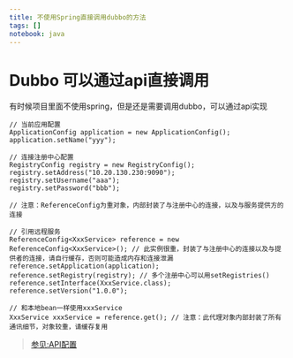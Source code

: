```yaml
---
title: 不使用Spring直接调用dubbo的方法
tags: []
notebook: java
---
```

Dubbo 可以通过api直接调用
==================
有时候项目里面不使用spring，但是还是需要调用dubbo，可以通过api实现

	// 当前应用配置
	ApplicationConfig application = new ApplicationConfig();
	application.setName("yyy");
	 
	// 连接注册中心配置
	RegistryConfig registry = new RegistryConfig();
	registry.setAddress("10.20.130.230:9090");
	registry.setUsername("aaa");
	registry.setPassword("bbb");
	 
	// 注意：ReferenceConfig为重对象，内部封装了与注册中心的连接，以及与服务提供方的连接
	 
	// 引用远程服务
	ReferenceConfig<XxxService> reference = new ReferenceConfig<XxxService>(); // 此实例很重，封装了与注册中心的连接以及与提供者的连接，请自行缓存，否则可能造成内存和连接泄漏
	reference.setApplication(application);
	reference.setRegistry(registry); // 多个注册中心可以用setRegistries()
	reference.setInterface(XxxService.class);
	reference.setVersion("1.0.0");
	 
	// 和本地bean一样使用xxxService
	XxxService xxxService = reference.get(); // 注意：此代理对象内部封装了所有通讯细节，对象较重，请缓存复用

> [参见:API配置](http://dubbo.io/User+Guide-zh.htm#UserGuide-zh-%E7%94%A8%E6%B3%95)